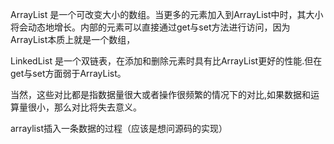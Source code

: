 ArrayList 是一个可改变大小的数组。当更多的元素加入到ArrayList中时，其大小将会动态地增长。内部的元素可以直接通过get与set方法进行访问，因为ArrayList本质上就是一个数组，

LinkedList 是一个双链表，在添加和删除元素时具有比ArrayList更好的性能.但在get与set方面弱于ArrayList。

当然，这些对比都是指数据量很大或者操作很频繁的情况下的对比,如果数据和运算量很小，那么对比将失去意义。





arraylist插入一条数据的过程（应该是想问源码的实现）

